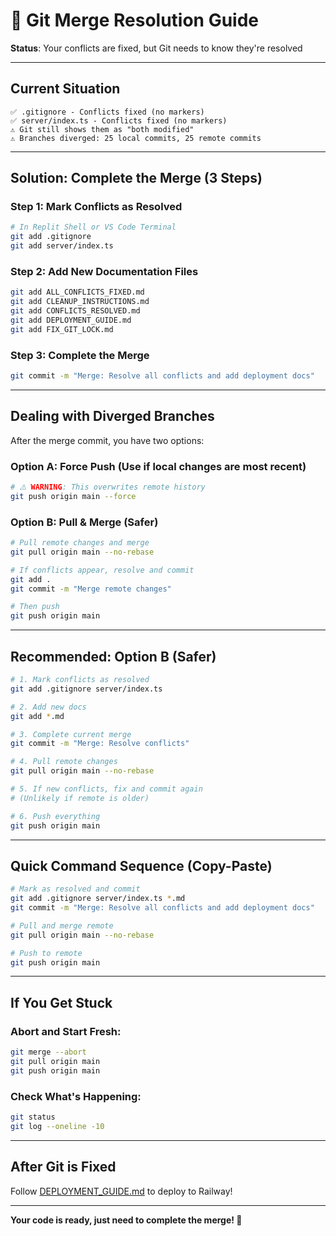 # 🔧 Git Merge Resolution Guide

**Status**: Your conflicts are fixed, but Git needs to know they're resolved

---

## Current Situation

```
✅ .gitignore - Conflicts fixed (no markers)
✅ server/index.ts - Conflicts fixed (no markers)
⚠️ Git still shows them as "both modified"
⚠️ Branches diverged: 25 local commits, 25 remote commits
```

---

## Solution: Complete the Merge (3 Steps)

### Step 1: Mark Conflicts as Resolved
```bash
# In Replit Shell or VS Code Terminal
git add .gitignore
git add server/index.ts
```

### Step 2: Add New Documentation Files
```bash
git add ALL_CONFLICTS_FIXED.md
git add CLEANUP_INSTRUCTIONS.md  
git add CONFLICTS_RESOLVED.md
git add DEPLOYMENT_GUIDE.md
git add FIX_GIT_LOCK.md
```

### Step 3: Complete the Merge
```bash
git commit -m "Merge: Resolve all conflicts and add deployment docs"
```

---

## Dealing with Diverged Branches

After the merge commit, you have two options:

### Option A: Force Push (Use if local changes are most recent)
```bash
# ⚠️ WARNING: This overwrites remote history
git push origin main --force
```

### Option B: Pull & Merge (Safer)
```bash
# Pull remote changes and merge
git pull origin main --no-rebase

# If conflicts appear, resolve and commit
git add .
git commit -m "Merge remote changes"

# Then push
git push origin main
```

---

## Recommended: Option B (Safer)

```bash
# 1. Mark conflicts as resolved
git add .gitignore server/index.ts

# 2. Add new docs
git add *.md

# 3. Complete current merge
git commit -m "Merge: Resolve conflicts"

# 4. Pull remote changes  
git pull origin main --no-rebase

# 5. If new conflicts, fix and commit again
# (Unlikely if remote is older)

# 6. Push everything
git push origin main
```

---

## Quick Command Sequence (Copy-Paste)

```bash
# Mark as resolved and commit
git add .gitignore server/index.ts *.md
git commit -m "Merge: Resolve all conflicts and add deployment docs"

# Pull and merge remote
git pull origin main --no-rebase

# Push to remote
git push origin main
```

---

## If You Get Stuck

### Abort and Start Fresh:
```bash
git merge --abort
git pull origin main
git push origin main
```

### Check What's Happening:
```bash
git status
git log --oneline -10
```

---

## After Git is Fixed

Follow [DEPLOYMENT_GUIDE.md](./DEPLOYMENT_GUIDE.md) to deploy to Railway!

---

**Your code is ready, just need to complete the merge! 🚀**
